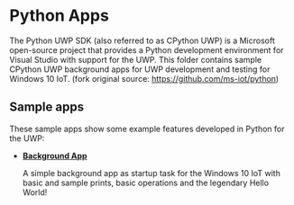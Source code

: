 # Python Apps
The Python UWP SDK (also referred to as CPython UWP) is a Microsoft open-source project that provides a Python development environment for Visual Studio with support for the UWP. This folder contains sample CPython UWP background apps for UWP development and testing for Windows 10 IoT. (fork original source: https://github.com/ms-iot/python)

## Sample apps
These sample apps show some example features developed in Python for the UWP:
- [**Background App**](/Python/BackgroundApp)

  A simple background app as startup task for the Windows 10 IoT with basic and sample prints, basic operations and the legendary Hello World!
